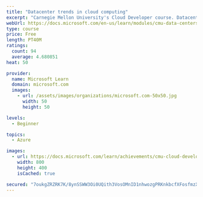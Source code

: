 ```yaml
---
title: "Datacenter trends in cloud computing"
excerpt: "Carnegie Mellon University's Cloud Developer course. Datacenters are what power the cloud. Learn what they are, how they work, and challenges in managing them."
webUrl: https://docs.microsoft.com/en-us/learn/modules/cmu-data-centers/
type: course
price: Free
length: PT40M
ratings:
  count: 94
  average: 4.680851
heat: 50

provider:
  name: Microsoft Learn
  domain: microsoft.com
  images:
    - url: /assets/images/organizations/microsoft.com-50x50.jpg
      width: 50
      height: 50

levels:
  - Beginner

topics:
  - Azure

images:
  - url: https://docs.microsoft.com/learn/achievements/cmu-cloud-developer/understand-data-centers-social.png
    width: 800
    height: 400
    isCached: true

secured: "7oukgZRZRK7K/8ynSSWW3Oi0UQith3VosOMnID1nhwozgPRKnkbcfXFosfmzXA0m5fVeQJWPEuf5KEdtLmjlwAyDBJvS56HAgA6ysQh6gB/l3P9xXpTWly23dgvdI2Z9Y+nPHRxg3KRjiS1VDZBjpIP5XiKsSvyVT3ZID6jBn7GKwsL42oU3SmCcVSydrrV8bFXSYQxsFgBzdqUdTpfVBwX2tzXSbSU9aw5v11mbw/g5UGztf5yKIg/cWnJzqfe3YPan9BBX0KApKoiAr2HodFW9+4GcjWx/Nvk/IF15J8TeFI85WvMGiW5c1YszDNdzwfHKODmTeBM7BItL1WJF8M5Uxihv7SZ1ZH5DTaeM7c2ipd3/aT3wHav1m4AfOgB3IgtiuyYLwOwK/VhohNM9w1pD7AkYMnZTOJoXQkTuTUw=;DK1dH/+hbTr/N3b09h10UA=="
---
```


